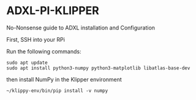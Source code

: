 # ADXL-PI-KLIPPER
No-Nonsense guide to ADXL installation and Configuration

First, SSH into your RPi

Run the following commands:




```
sudo apt update
sudo apt install python3-numpy python3-matplotlib libatlas-base-dev
```

then install NumPy in the Klipper environment

```
~/klippy-env/bin/pip install -v numpy
```

















